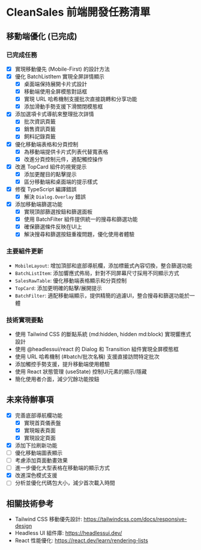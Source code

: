 # CleanSales 前端開發任務清單

## 移動端優化 (已完成)

### 已完成任務
- [x] 實現移動優先 (Mobile-First) 的設計方法
- [x] 優化 BatchListItem 實現全屏詳情顯示
  - [x] 桌面端保持展開卡片式設計
  - [x] 移動端使用全屏模態對話框
  - [x] 實現 URL 哈希機制支援批次直接跳轉和分享功能
  - [x] 添加滑動手勢支援下滑關閉模態框
- [x] 添加選項卡式導航來整理批次詳情
  - [x] 批次資訊頁籤
  - [x] 銷售資訊頁籤
  - [x] 飼料記錄頁籤
- [x] 優化移動端表格和分頁控制
  - [x] 為移動端提供卡片式列表代替寬表格
  - [x] 改進分頁控制元件，適配觸控操作
- [x] 改進 TopCard 組件的視覺提示
  - [x] 添加更醒目的點擊提示
  - [x] 區分移動端和桌面端的提示樣式
- [x] 修復 TypeScript 編譯錯誤
  - [x] 解決 `Dialog.Overlay` 錯誤
- [x] 添加移動端篩選功能
  - [x] 實現頂部篩選按鈕和篩選面板
  - [x] 使用 BatchFilter 組件提供統一的搜尋和篩選功能
  - [x] 確保篩選條件反映在UI上
  - [x] 解決搜尋和篩選按鈕重複問題，優化使用者體驗

### 主要組件更新
- `MobileLayout`: 增加頂部和底部導航欄，添加標籤式內容切換，整合篩選功能
- `BatchListItem`: 添加響應式佈局，針對不同屏幕尺寸採用不同顯示方式
- `SalesRawTable`: 優化移動端表格顯示和分頁控制
- `TopCard`: 添加更明確的點擊/展開提示
- `BatchFilter`: 適配移動端顯示，提供精簡的過濾UI，整合搜尋和篩選功能於一體

### 技術實現要點
- 使用 Tailwind CSS 的斷點系統 (md:hidden, hidden md:block) 實現響應式設計
- 使用 @headlessui/react 的 Dialog 和 Transition 組件實現全屏模態框
- 使用 URL 哈希機制 (#batch/批次名稱) 支援直接訪問特定批次
- 添加觸控手勢支援，提升移動端使用體驗
- 使用 React 狀態管理 (useState) 控制UI元素的顯示/隱藏
- 簡化使用者介面，減少冗餘功能按鈕

## 未來待辦事項
- [x] 完善底部導航欄功能
  - [x] 實現首頁儀表盤
  - [x] 實現報表頁面
  - [x] 實現設定頁面
- [x] 添加下拉刷新功能
- [ ] 優化移動端圖表顯示
- [ ] 考慮添加頁面動畫效果
- [ ] 進一步優化大型表格在移動端的顯示方式
- [x] 改進深色模式支援
- [ ] 分析並優化代碼包大小，減少首次載入時間

## 相關技術參考
- Tailwind CSS 移動優先設計: https://tailwindcss.com/docs/responsive-design
- Headless UI 組件庫: https://headlessui.dev/
- React 性能優化: https://react.dev/learn/rendering-lists